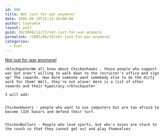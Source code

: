 ```yaml
---
id: 606
title: Not just for war anymore!
date: 2005-06-29T15:23:36+00:00
author: tsykoduk
layout: post
guid: 30/2008/12/27/not-just-for-war-anymore
permalink: /2005/06/29/not-just-for-war-anymore/
categories:
  - Fun!
---
```

<a href="http://sharpmarbles.stufftoread.com/archive/2005/06/29/3552.aspx">Not just for war anymore!</a>


	<blockquote>We all know about Chickenhawks , those people who support war but aren't willing to walk down to the recruiter's office and sign up! The cowards. How dare someone want somebody else to do the dirty work for them! Well, they're not alone! Here is a list of other cowards and their hypocracy.</blockquote>

	I will add:


	ChickenHaxors - people who want to use computers but are too afraid to become l33t haxors and defend their turf.


	ChickenBallers - People who love sports, but who's asses are stuck to the couch so that they cannot get out and play themselves